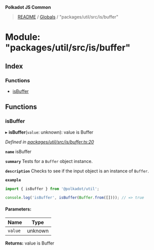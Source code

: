 **Polkadot JS Common**

> [README](../README.md) / [Globals](../globals.md) / "packages/util/src/is/buffer"

# Module: "packages/util/src/is/buffer"

## Index

### Functions

* [isBuffer](_packages_util_src_is_buffer_.md#isbuffer)

## Functions

### isBuffer

▸ **isBuffer**(`value`: unknown): value is Buffer

*Defined in [packages/util/src/is/buffer.ts:20](https://github.com/polkadot-js/common/blob/dd1220ac/packages/util/src/is/buffer.ts#L20)*

**`name`** isBuffer

**`summary`** Tests for a `Buffer` object instance.

**`description`** 
Checks to see if the input object is an instance of `Buffer`.

**`example`** 
<BR>

```javascript
import { isBuffer } from '@polkadot/util';

console.log('isBuffer', isBuffer(Buffer.from([]))); // => true
```

#### Parameters:

Name | Type |
------ | ------ |
`value` | unknown |

**Returns:** value is Buffer
